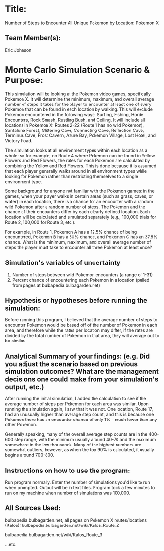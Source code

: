 # Title: 
Number of Steps to Encounter All Unique Pokemon by Location: Pokemon X

## Team Member(s): 
Eric Johnson

# Monte Carlo Simulation Scenario & Purpose:
This simulation will be looking at the Pokemon video games, specifically Pokemon X. It will determine the minimum, maximum, and overall average number of steps it takes for the player to encounter at least one of every Pokemon that can be found in each location by walking. This will exclude Pokemon encountered in the following ways: Surfing, Fishing, Horde Encounters, Rock Smash, Rustling Bush, and Ceiling. It will include all locations in Pokemon X: Routes 2-22 (Route 1 has no wild Pokemon), Santalune Forest, Glittering Cave, Connecting Cave, Reflection Cave, Terminus Cave, Frost Cavern, Azure Bay, Pokemon Village, Lost Hotel, and Victory Road. 

The simulation looks at all environment types within each location as a whole: so for example, on Route 4 where Pokemon can be found in Yellow Flowers and Red Flowers, the rates for each Pokemon are calculated by combining the Yellow and Red Flowers. This is done because it is assumed that each player generally walks around in all environment types while looking for Pokemon rather than restricting themselves to a single environment type.  

Some background for anyone not familiar with the Pokemon games: in the games, when your player walks in certain areas (such as grass, caves, or water) in each location, there is a chance for an encounter with a random wild Pokemon after a random number of steps. The Pokemon and the chance of their encounters differ by each clearly defined location. Each location will be calculated and simulated separately (e.g., 100,000 trials for Route 2, 100,000 for Route 3, etc.). 

For example, in Route 1, Pokemon A has a 12.5% chance of being encountered, Pokemon B has a 50% chance, and Pokemon C has an 37.5% chance. What is the minimum, maximum, and overall average number of steps the player must take to encounter all three Pokemon at least once? 

## Simulation's variables of uncertainty
1. Number of steps between wild Pokemon encounters (a range of 1-31)
2. Percent chance of encountering each Pokemon in a location (pulled from pages at bulbapedia.bulbagarden.net)

## Hypothesis or hypotheses before running the simulation:
Before running this program, I believed that the average number of steps to encounter Pokemon would be based off of the number of Pokemon in each area, and therefore while the rates per location may differ, if the rates are divided by the total number of Pokemon in that area, they will average out to be similar. 

## Analytical Summary of your findings: (e.g. Did you adjust the scenario based on previous simulation outcomes?  What are the management decisions one could make from your simulation's output, etc.)
After running the initial simulation, I added the calculation to see if the average number of steps per Pokemon for each area was similar. Upon running the simulation again, I saw that it was not. One location, Route 17, had an unusually higher than average step count, and this is because one Pokemon there has an encounter chance of only 1% - much lower than any other Pokemon.

Generally speaking, many of the overall average step counts are in the 400-600 step range, with the minimum usually around 40-70 and the maximum somewhere in the low thousands. Many of the highest numbers are somewhat outliers, however, as when the top 90% is calculated, it usually begins around 700-800.

## Instructions on how to use the program:
Run program normally. Enter the number of simulations you'd like to run when prompted. Output will be in text files. 
Program took a few minutes to run on my machine when number of simulations was 100,000.

## All Sources Used:
bulbapedia.bulbagarden.net, all pages on Pokemon X routes/locations (Kalos):
bulbapedia.bulbagarden.net/wiki/Kalos_Route_2 

bulbapedia.bulbagarden.net/wiki/Kalos_Route_3

...etc.









 
